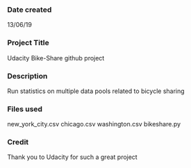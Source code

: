 ### Date created
13/06/19

### Project Title
Udacity Bike-Share github project

### Description
Run statistics on multiple data pools related to bicycle sharing

### Files used
new_york_city.csv chicago.csv washington.csv bikeshare.py

### Credit
Thank you to Udacity for such a great project 

